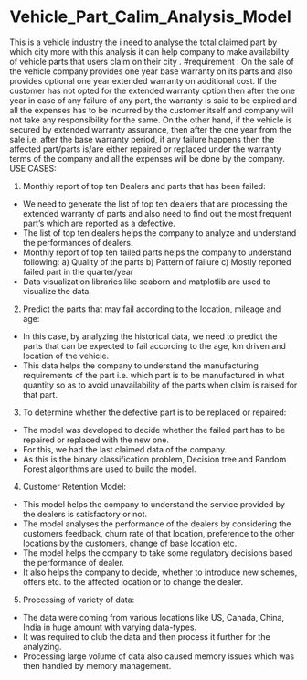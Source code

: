 # Vehicle_Part_Calim_Analysis_Model
This is a vehicle industry the i need to analyse the total claimed part by which city more with this analysis it can help company to make availability of vehicle parts that users claim on their city .
#requirement :
On the sale of the vehicle company provides one year base warranty on its parts and also provides optional one year extended warranty on additional cost. If the customer has not opted for the extended warranty option then after the one year in case of any failure of any part, the warranty is said to be expired and all the expenses has to be incurred by the customer itself and company will not take any responsibility for the same.
On the other hand, if the vehicle is secured by extended warranty assurance, then after the one year from the sale i.e. after the base warranty period, if any failure happens then the affected part/parts is/are either repaired or replaced under the warranty terms of the company and all the expenses will be done by the company.
USE CASES:
1) Monthly report of top ten Dealers and parts that has been failed:
- We need to generate the list of top ten dealers that are processing the extended warranty of parts and also need to find out the most frequent part’s which are reported as a defective.
- The list of top ten dealers helps the company to analyze and understand the performances of dealers.
- Monthly report of top ten failed parts helps the company to understand following:
a) Quality of the parts
b) Pattern of failure
c) Mostly reported failed part in the quarter/year
- Data visualization libraries like seaborn and matplotlib are used to visualize the data.
2) Predict the parts that may fail according to the location, mileage and age:
- In this case, by analyzing the historical data, we need to predict the parts that can be expected to fail according to the age, km driven and location of the vehicle.
- This data helps the company to understand the manufacturing requirements of the part i.e. which part is to be manufactured in what quantity so as to avoid unavailability of the parts when claim is raised for that part.
3) To determine whether the defective part is to be replaced or repaired:
- The model was developed to decide whether the failed part has to be repaired or replaced with the new one.
- For this, we had the last claimed data of the company.
- As this is the binary classification problem, Decision tree and Random Forest algorithms are used to build the model.
4) Customer Retention Model:
- This model helps the company to understand the service provided by the dealers is satisfactory or not.
- The model analyses the performance of the dealers by considering the customers feedback, churn rate of that location, preference to the other locations by the customers, change of base location etc.
- The model helps the company to take some regulatory decisions based the performance of dealer.
- It also helps the company to decide, whether to introduce new schemes, offers etc. to the affected location or to change the dealer.
5) Processing of variety of data:
- The data were coming from various locations like US, Canada, China, India in huge amount with varying data-types.
- It was required to club the data and then process it further for the analyzing.
- Processing large volume of data also caused memory issues which was then handled by memory management.


